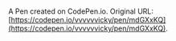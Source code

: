 # 

A Pen created on CodePen.io. Original URL: [https://codepen.io/vvvvvvicky/pen/mdGXxKQ](https://codepen.io/vvvvvvicky/pen/mdGXxKQ).

